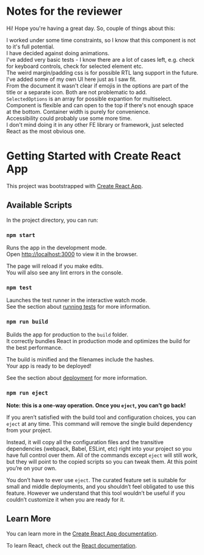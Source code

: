 # Notes for the reviewer

Hi! Hope you're having a great day. So, couple of things about this:

I worked under some time constraints, so I know that this component is not to it's full potential.\
I have decided against doing animations.\
I've added very basic tests - I know there are a lot of cases left, e.g. check for keyboard controls, check for selected element etc.\
The weird margin/padding css is for possible RTL lang support in the future.\
I've added some of my own UI here just as I saw fit.\
From the document it wasn't clear if emojis in the options are part of the title or a separate icon. Both are not problematic to add.\
`SelectedOptions` is an array for possible expantion for multiselect.\
Component is flexible and can open to the top if there's not enough space at the bottom. Container width is purely for convenience.\
Accessibility could probably use some more time.\
I don't mind doing it in any other FE library or framework, just selected React as the most obvious one.

# Getting Started with Create React App

This project was bootstrapped with [Create React App](https://github.com/facebook/create-react-app).

## Available Scripts

In the project directory, you can run:

### `npm start`

Runs the app in the development mode.\
Open [http://localhost:3000](http://localhost:3000) to view it in the browser.

The page will reload if you make edits.\
You will also see any lint errors in the console.

### `npm test`

Launches the test runner in the interactive watch mode.\
See the section about [running tests](https://facebook.github.io/create-react-app/docs/running-tests) for more information.

### `npm run build`

Builds the app for production to the `build` folder.\
It correctly bundles React in production mode and optimizes the build for the best performance.

The build is minified and the filenames include the hashes.\
Your app is ready to be deployed!

See the section about [deployment](https://facebook.github.io/create-react-app/docs/deployment) for more information.

### `npm run eject`

**Note: this is a one-way operation. Once you `eject`, you can’t go back!**

If you aren’t satisfied with the build tool and configuration choices, you can `eject` at any time. This command will remove the single build dependency from your project.

Instead, it will copy all the configuration files and the transitive dependencies (webpack, Babel, ESLint, etc) right into your project so you have full control over them. All of the commands except `eject` will still work, but they will point to the copied scripts so you can tweak them. At this point you’re on your own.

You don’t have to ever use `eject`. The curated feature set is suitable for small and middle deployments, and you shouldn’t feel obligated to use this feature. However we understand that this tool wouldn’t be useful if you couldn’t customize it when you are ready for it.

## Learn More

You can learn more in the [Create React App documentation](https://facebook.github.io/create-react-app/docs/getting-started).

To learn React, check out the [React documentation](https://reactjs.org/).

